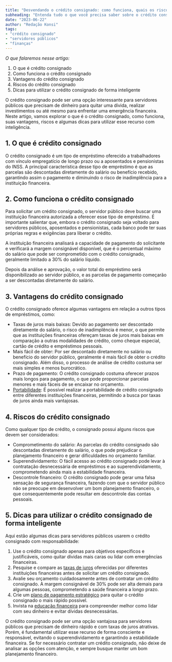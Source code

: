 ```yaml
---
title: "Desvendando o crédito consignado: como funciona, quais os riscos e vantagens"
subheading: "Entenda tudo o que você precisa saber sobre o crédito consignado, seus benefícios e precauções a serem tomadas"
date: "2023-06-22"
author: "Redação Konsi"
tags:
- "crédito consignado"
- "servidores públicos"
- "finanças"
---
```


_O que falaremos nesse artigo:_
1. O que é crédito consignado
2. Como funciona o crédito consignado
3. Vantagens do crédito consignado
4. Riscos do crédito consignado
5. Dicas para utilizar o crédito consignado de forma inteligente

O crédito consignado pode ser uma opção interessante para servidores públicos que precisam de dinheiro para quitar uma dívida, realizar investimentos ou até mesmo para enfrentar uma emergência financeira. Neste artigo, vamos explorar o que é o crédito consignado, como funciona, suas vantagens, riscos e algumas dicas para utilizar esse recurso com inteligência.

## 1. O que é crédito consignado

O crédito consignado é um tipo de empréstimo oferecido a trabalhadores com vínculo empregatício de longo prazo ou a aposentados e pensionistas do INSS. A principal característica desse tipo de empréstimo é que as parcelas são descontadas diretamente do salário ou benefício recebido, garantindo assim o pagamento e diminuindo o risco de inadimplência para a instituição financeira.

## 2. Como funciona o crédito consignado

Para solicitar um crédito consignado, o servidor público deve buscar uma instituição financeira autorizada a oferecer esse tipo de empréstimo. É importante salientar que, embora o crédito consignado seja voltado para servidores públicos, aposentados e pensionistas, cada banco pode ter suas próprias regras e exigências para liberar o crédito.

A instituição financeira analisará a capacidade de pagamento do solicitante e verificará a margem consignável disponível, que é o percentual máximo do salário que pode ser comprometido com o crédito consignado, geralmente limitado a 30% do salário líquido.

Depois da análise e aprovação, o valor total do empréstimo será disponibilizado ao servidor público, e as parcelas de pagamento começarão a ser descontadas diretamente do salário.

## 3. Vantagens do crédito consignado

O crédito consignado oferece algumas vantagens em relação a outros tipos de empréstimos, como:

- Taxas de juros mais baixas: Devido ao pagamento ser descontado diretamente do salário, o risco de inadimplência é menor, o que permite que as instituições financeiras ofereçam taxas de juros mais baixas em comparação a outras modalidades de crédito, como cheque especial, cartão de crédito e empréstimos pessoais.
- Mais fácil de obter: Por ser descontado diretamente no salário ou benefício do servidor público, geralmente é mais fácil de obter o crédito consignado. Além disso, o processo de análise de crédito costuma ser mais simples e menos burocrático.
- Prazo de pagamento: O crédito consignado costuma oferecer prazos mais longos para pagamento, o que pode proporcionar parcelas menores e mais fáceis de se encaixar no orçamento.
- [Portabilidade](https://www.konsi.com.br/postagens/a-importncia-da-portabilidade-de-crdito-consignado-para-servidores-pblicos.md): É possível realizar a portabilidade de crédito consignado entre diferentes instituições financeiras, permitindo a busca por taxas de juros ainda mais vantajosas.

## 4. Riscos do crédito consignado

Como qualquer tipo de crédito, o consignado possui alguns riscos que devem ser considerados:

- Comprometimento do salário: As parcelas do crédito consignado são descontadas diretamente do salário, o que pode prejudicar o planejamento financeiro e gerar dificuldades no orçamento familiar.
- Superendividamento: O fácil acesso ao crédito consignado pode levar à contratação desnecessária de empréstimos e ao superendividamento, comprometendo ainda mais a estabilidade financeira.
- Descontrole financeiro: O crédito consignado pode gerar uma falsa sensação de segurança financeira, fazendo com que o servidor público não se preocupe em desenvolver um bom planejamento financeiro, o que consequentemente pode resultar em descontrole das contas pessoais.

## 5. Dicas para utilizar o crédito consignado de forma inteligente

Aqui estão algumas dicas para servidores públicos usarem o crédito consignado com responsabilidade:

1. Use o crédito consignado apenas para objetivos específicos e justificáveis, como quitar dívidas mais caras ou lidar com emergências financeiras.
2. Pesquise e compare as [taxas de juros](https://www.konsi.com.br/postagens/7-dicas-para-conseguir-a-menor-taxa-de-juros-no-consignado.md) oferecidas por diferentes instituições financeiras antes de solicitar um crédito consignado.
3. Avalie seu orçamento cuidadosamente antes de contratar um crédito consignado. A margem consignável de 30% pode ser alta demais para algumas pessoas, comprometendo a saúde financeira a longo prazo.
4. Crie um [plano de pagamento estratégico](https://www.konsi.com.br/postagens/como-criar-um-plano-de-pagamento-estratgico-para-seu-emprstimo-consignado.md) para quitar o crédito consignado o mais rápido possível.
5. Invista na [educação financeira](https://www.konsi.com.br/postagens/a-importncia-da-educao-financeira-para-servidores-pblicos-e-como-implement-la-em-sua-vida.md) para compreender melhor como lidar com seu dinheiro e evitar dívidas desnecessárias.

O crédito consignado pode ser uma opção vantajosa para servidores públicos que precisam de dinheiro rápido e com taxas de juros atrativas. Porém, é fundamental utilizar esse recurso de forma consciente e responsável, evitando o superendividamento e garantindo a estabilidade financeira. Se for necessário contratar um crédito consignado, não deixe de analisar as opções com atenção, e sempre busque manter um bom planejamento financeiro.